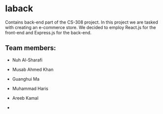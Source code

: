 # laback
Contains back-end part of the CS-308 project. In this project we are tasked with creating an e-commerce store. We decided to employ React.js for the front-end and Express.js for the back-end.

## Team members:

* Nuh Al-Sharafi

* Musab Ahmed Khan

* Guanghui Ma

* Muhammad Haris

* Areeb Kamal

* 
